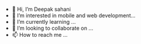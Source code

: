 - 👋 Hi, I’m Deepak sahani
- 👀 I’m interested in mobile and web development...
- 🌱 I’m currently learning ...
- 💞️ I’m looking to collaborate on ...
- 📫 How to reach me ...

<!---
deepaksahani87/deepaksahani87 is a ✨ special ✨ repository because its `README.md` (this file) appears on your GitHub profile.
You can click the Preview link to take a look at your changes.
--->
